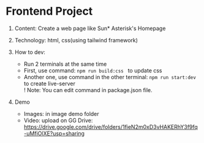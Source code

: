 # Frontend Project
1. Content: Create a web page like Sun* Asterisk's Homepage

2. Technology: html, css(using tailwind framework)

3. How to dev:
   - Run 2 terminals at the same time
   - First, use command:  `npm run build:css ` to update css
   - Another one, use command in the other terminal: `npm run start:dev` to create live-server<br>
! Note: You can edit command in package.json file.

4. Demo
   - Images: in image demo folder
   - Video: upload on GG Drive: https://drive.google.com/drive/folders/1fieN2m0xD3vHAKERhY3f9fq-uMfiOlXE?usp=sharing

